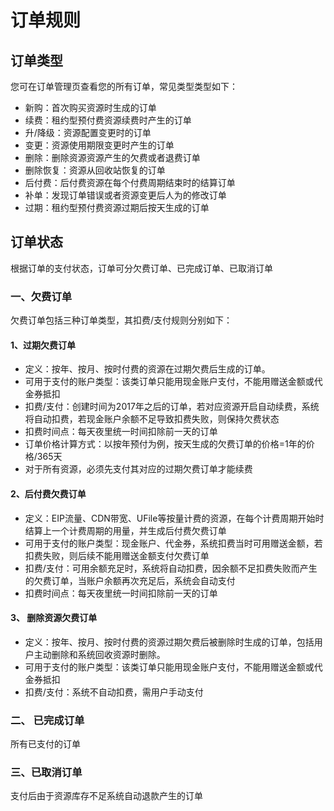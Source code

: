 

# 订单规则



## 订单类型

您可在订单管理页查看您的所有订单，常见类型类型如下：

  - 新购：首次购买资源时生成的订单
  - 续费：租约型预付费资源续费时产生的订单
  - 升/降级：资源配置变更时的订单
  - 变更：资源使用期限变更时产生的订单
  - 删除：删除资源资源产生的欠费或者退费订单
  - 删除恢复：资源从回收站恢复的订单
  - 后付费：后付费资源在每个付费周期结束时的结算订单
  - 补单：发现订单错误或者资源变更后人为的修改订单
  - 过期：租约型预付费资源过期后按天生成的订单

## 订单状态

根据订单的支付状态，订单可分欠费订单、已完成订单、已取消订单

### 一、欠费订单

欠费订单包括三种订单类型，其扣费/支付规则分别如下：

#### 1、过期欠费订单

  - 定义：按年、按月、按时付费的资源在过期欠费后生成的订单。
  - 可用于支付的账户类型：该类订单只能用现金账户支付，不能用赠送金额或代金券抵扣
  - 扣费/支付：创建时间为2017年之后的订单，若对应资源开启自动续费，系统将自动扣费，若现金账户余额不足导致扣费失败，则保持欠费状态
  - 扣费时间点：每天夜里统一时间扣除前一天的订单
  - 订单价格计算方式：以按年预付为例，按天生成的欠费订单的价格=1年的价格/365天
  - 对于所有资源，必须先支付其对应的过期欠费订单才能续费

#### 2、后付费欠费订单

  - 定义：EIP流量、CDN带宽、UFile等按量计费的资源，在每个计费周期开始时结算上一个计费周期的用量，并生成后付费欠费订单
  - 可用于支付的账户类型：现金账户、代金券，系统扣费当时可用赠送金额，若扣费失败，则后续不能用赠送金额支付欠费订单
  - 扣费/支付：可用余额充足时，系统将自动扣费，因余额不足扣费失败而产生的欠费订单，当账户余额再次充足后，系统会自动支付
  - 扣费时间点：每天夜里统一时间扣除前一天的订单

#### 3、 删除资源欠费订单

  - 定义：按年、按月、按时付费的资源过期欠费后被删除时生成的订单，包括用户主动删除和系统回收资源时删除。
  - 可用于支付的账户类型：该类订单只能用现金账户支付，不能用赠送金额或代金券抵扣
  - 扣费/支付：系统不自动扣费，需用户手动支付

### 二、 已完成订单

所有已支付的订单

### 三、已取消订单

支付后由于资源库存不足系统自动退款产生的订单
